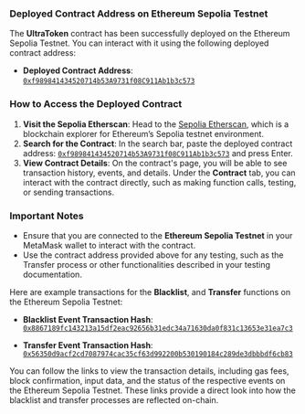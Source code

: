 ### Deployed Contract Address on Ethereum Sepolia Testnet

The **UltraToken** contract has been successfully deployed on the Ethereum Sepolia Testnet. You can interact with it using the following deployed contract address:

- **Deployed Contract Address**: [`0xf989841434520714b53A9731f08C911Ab1b3c573`](https://sepolia.etherscan.io/address/0xf989841434520714b53A9731f08C911Ab1b3c573)

### How to Access the Deployed Contract

1. **Visit the Sepolia Etherscan**: Head to the [Sepolia Etherscan](https://sepolia.etherscan.io/), which is a blockchain explorer for Ethereum’s Sepolia testnet environment.
2. **Search for the Contract**: In the search bar, paste the deployed contract address: [`0xf989841434520714b53A9731f08C911Ab1b3c573`](https://sepolia.etherscan.io/address/0xf989841434520714b53A9731f08C911Ab1b3c573) and press Enter.
3. **View Contract Details**: On the contract's page, you will be able to see transaction history, events, and details. Under the **Contract** tab, you can interact with the contract directly, such as making function calls, testing, or sending transactions.

### Important Notes

- Ensure that you are connected to the **Ethereum Sepolia Testnet** in your MetaMask wallet to interact with the contract.
- Use the contract address provided above for any testing, such as the Transfer process or other functionalities described in your testing documentation.

Here are example transactions for the **Blacklist**, and **Transfer** functions on the Ethereum Sepolia Testnet:

- **Blacklist Event Transaction Hash**: [`0x8867189fc143213a15df2eac92656b31edc34a71630da0f831c13653e31ea7c3`](https://sepolia.etherscan.io/tx/0x8867189fc143213a15df2eac92656b31edc34a71630da0f831c13653e31ea7c3#eventlog)

- **Transfer Event Transaction Hash**: [`0x56350d9acf2cd7087974cac35cf63d992200b530190184c289de3dbbbdf6cb83`](https://sepolia.etherscan.io/tx/0x56350d9acf2cd7087974cac35cf63d992200b530190184c289de3dbbbdf6cb83#eventlog)

You can follow the links to view the transaction details, including gas fees, block confirmation, input data, and the status of the respective events on the Ethereum Sepolia Testnet. These links provide a direct look into how the  blacklist and transfer processes are reflected on-chain.
